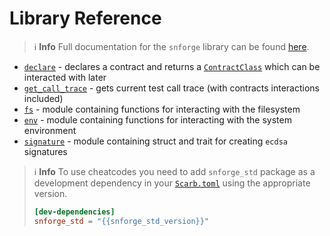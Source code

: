 # Library Reference

> ℹ️ **Info**
> Full documentation for the `snforge` library can be found [here](https://foundry-rs.github.io/starknet-foundry/snforge_std/).

* [`declare`](snforge-library/declare.md) - declares a contract and returns
  a [`ContractClass`](snforge-library/contract_class.md) which can be interacted with later
* [`get_call_trace`](snforge-library/get_call_trace.md) - gets current test call trace (with contracts interactions
  included)
* [`fs`](snforge-library/fs.md) - module containing functions for interacting with the filesystem
* [`env`](snforge-library/env.md) - module containing functions for interacting with the system environment
* [`signature`](snforge-library/signature.md) - module containing struct and trait for creating `ecdsa` signatures

> ℹ️ **Info**
> To use cheatcodes you need to add `snforge_std` package as a development dependency in
> your [`Scarb.toml`](https://docs.swmansion.com/scarb/docs/guides/dependencies.html#development-dependencies)
> using the appropriate version.
> ```toml
> [dev-dependencies]
> snforge_std = "{{snforge_std_version}}"
> ```
